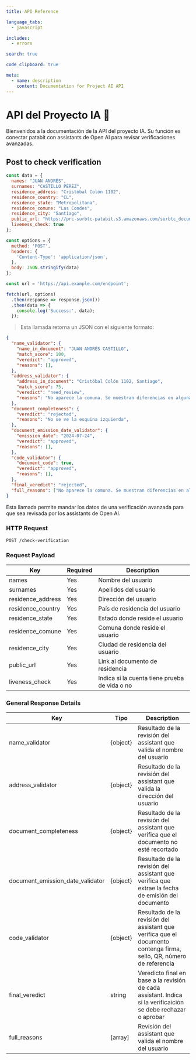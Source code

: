 ```yaml
---
title: API Reference

language_tabs:
  - javascript

includes:
  - errors

search: true

code_clipboard: true

meta:
  - name: description
    content: Documentation for Project AI API
---
```


# API del Proyecto IA 🤖

Bienvenidos a la documentación de la API del proyecto IA.
Su función es conectar patabit con assistants de Open AI para revisar verificaciones avanzadas.

## Post to check verification

```javascript
const data = {
  names: "JUAN ANDRÉS",
  surnames: "CASTILLO PEREZ",
  residence_address: "Cristóbal Colón 1102",
  residence_country: "CL",
  residence_state: "Metropolitana",
  residence_comune: "Las Condes",
  residence_city: "Santiago",
  public_url: "https://prc-surbtc-patabit.s3.amazonaws.com/surbtc_documents/aaa.pdf?X-Amz-Algorithm=AWS4-HMAC-SHA256&X-Amz-Credential=a/us-east-1/s3/aws4_request&X-Amz-Date=a&X-Amz-SignedHeaders=host&X-Amz-Signature=aa",
  liveness_check: true
};

const options = {
  method: 'POST',
  headers: {
    'Content-Type': 'application/json',
  },
  body: JSON.stringify(data)
};

const url = 'https://api.example.com/endpoint';

fetch(url, options)
  .then(response => response.json())
  .then(data => {
    console.log('Success:', data);
  });
```

> Esta llamada retorna un JSON con el siguiente formato:

```json
{
  "name_validator": {
    "name_in_document": "JUAN ANDRÉS CASTILLO",
    "match_score": 100,
    "veredict": "approved",
    "reasons": [],
  },
  "address_validator": {
    "address_in_document": "Cristóbal Colón 1102, Santiago",
    "match_score": 75,
    "veredict": "need_review",
    "reasons": "No aparece la comuna. Se muestran diferencias en algunas caracteres.",
  },
  "document_completeness": {
    "veredict": "rejected",
    "reasons": "No se ve la esquina izquierda",
  },
  "document_emission_date_validator": {
    "emission_date": "2024-07-24",
    "veredict": "approved",
    "reasons": [],
  },
  "code_validator": {
    "document_code": true,
    "veredict": "approved",
    "reasons": [],
  },
  "final_veredict": "rejected",
  "full_reasons": ["No aparece la comuna. Se muestran diferencias en algunas caracteres.", "No se ve la esquina izquierda"],
}
```

Esta llamada permite mandar los datos de una verificación avanzada para que sea revisada por los assistants de Open AI.

### HTTP Request

`POST /check-verification`

### Request Payload

Key | Required | Description
--------- | ------- | -----------
names | Yes | Nombre del usuario
surnames | Yes | Apellidos del usuario
residence_address | Yes | Dirección del usuario
residence_country | Yes | País de residencia del usuario
residence_state | Yes | Estado donde reside el usuario
residence_comune | Yes | Comuna donde reside el usuario
residence_city | Yes | Ciudad de residencia del usuario
public_url | Yes | Link al documento de residencia
liveness_check | Yes | Indica si la cuenta tiene prueba de vida o no

### General Response Details

Key | Tipo | Description
--------- | ------- | -----------
name_validator | {object} | Resultado de la revisión del assistant que valida el nombre del usuario
address_validator | {object} | Resultado de la revisión del assistant que valida la dirección del usuario
document_completeness | {object} | Resultado de la revisión del assistant que verifica que el documento no esté recortado
document_emission_date_validator | {object} | Resultado de la revisión del assistant que verifica que extrae la fecha de emisión del documento
code_validator | {object} | Resultado de la revisión del assistant que verifica que el documento contenga firma, sello, QR, número de referencia
final_veredict | string | Veredicto final en base a la revisión de cada assistant. Indica si la verificaición se debe rechazar o aprobar
full_reasons | [array] | Revisión del assistant que valida el nombre del usuario
